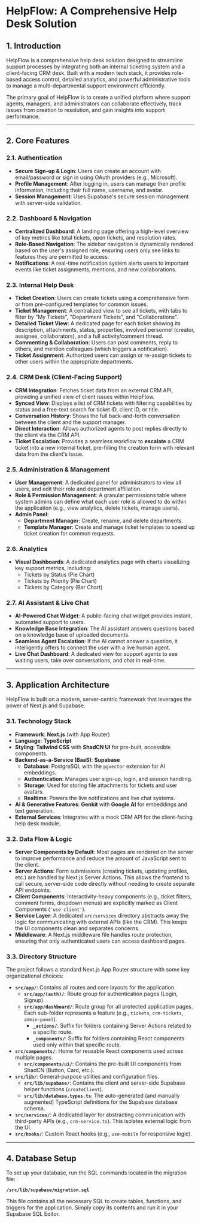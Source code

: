 
# HelpFlow: A Comprehensive Help Desk Solution

## 1. Introduction

HelpFlow is a comprehensive help desk solution designed to streamline support processes by integrating both an internal ticketing system and a client-facing CRM desk. Built with a modern tech stack, it provides role-based access control, detailed analytics, and powerful administrative tools to manage a multi-departmental support environment efficiently.

The primary goal of HelpFlow is to create a unified platform where support agents, managers, and administrators can collaborate effectively, track issues from creation to resolution, and gain insights into support performance.

---

## 2. Core Features

### 2.1. Authentication
- **Secure Sign-up & Login**: Users can create an account with email/password or sign in using OAuth providers (e.g., Microsoft).
- **Profile Management**: After logging in, users can manage their profile information, including their full name, username, and avatar.
- **Session Management**: Uses Supabase's secure session management with server-side validation.

### 2.2. Dashboard & Navigation
- **Centralized Dashboard**: A landing page offering a high-level overview of key metrics like total tickets, open tickets, and resolution rates.
- **Role-Based Navigation**: The sidebar navigation is dynamically rendered based on the user's assigned role, ensuring users only see links to features they are permitted to access.
- **Notifications**: A real-time notification system alerts users to important events like ticket assignments, mentions, and new collaborations.

### 2.3. Internal Help Desk
- **Ticket Creation**: Users can create tickets using a comprehensive form or from pre-configured templates for common issues.
- **Ticket Management**: A centralized view to see all tickets, with tabs to filter by "My Tickets", "Department Tickets", and "Collaborations".
- **Detailed Ticket View**: A dedicated page for each ticket showing its description, attachments, status, properties, involved personnel (creator, assignee, collaborators), and a full activity/comment thread.
- **Commenting & Collaboration**: Users can post comments, reply to others, and mention colleagues (which triggers a notification).
- **Ticket Assignment**: Authorized users can assign or re-assign tickets to other users within the appropriate departments.

### 2.4. CRM Desk (Client-Facing Support)
- **CRM Integration**: Fetches ticket data from an external CRM API, providing a unified view of client issues within HelpFlow.
- **Synced View**: Displays a list of CRM tickets with filtering capabilities by status and a free-text search for ticket ID, client ID, or title.
- **Conversation History**: Shows the full back-and-forth conversation between the client and the support manager.
- **Direct Interaction**: Allows authorized agents to post replies directly to the client via the CRM API.
- **Ticket Escalation**: Provides a seamless workflow to **escalate** a CRM ticket into a new internal ticket, pre-filling the creation form with relevant data from the client's issue.

### 2.5. Administration & Management
- **User Management**: A dedicated panel for administrators to view all users, and edit their role and department affiliation.
- **Role & Permission Management**: A granular permissions table where system admins can define what each user role is allowed to do within the application (e.g., view analytics, delete tickets, manage users).
- **Admin Panel**:
  - **Department Manager**: Create, rename, and delete departments.
  - **Template Manager**: Create and manage ticket templates to speed up ticket creation for common requests.

### 2.6. Analytics
- **Visual Dashboards**: A dedicated analytics page with charts visualizing key support metrics, including:
  - Tickets by Status (Pie Chart)
  - Tickets by Priority (Pie Chart)
  - Tickets by Category (Bar Chart)

### 2.7. AI Assistant & Live Chat
- **AI-Powered Chat Widget**: A public-facing chat widget provides instant, automated support to users.
- **Knowledge Base Integration**: The AI assistant answers questions based on a knowledge base of uploaded documents.
- **Seamless Agent Escalation**: If the AI cannot answer a question, it intelligently offers to connect the user with a live human agent.
- **Live Chat Dashboard**: A dedicated view for support agents to see waiting users, take over conversations, and chat in real-time.

---

## 3. Application Architecture

HelpFlow is built on a modern, server-centric framework that leverages the power of Next.js and Supabase.

### 3.1. Technology Stack
- **Framework**: **Next.js** (with App Router)
- **Language**: **TypeScript**
- **Styling**: **Tailwind CSS** with **ShadCN UI** for pre-built, accessible components.
- **Backend-as-a-Service (BaaS)**: **Supabase**
  - **Database**: PostgreSQL with the `pgvector` extension for AI embeddings.
  - **Authentication**: Manages user sign-up, login, and session handling.
  - **Storage**: Used for storing file attachments for tickets and user avatars.
  - **Realtime**: Powers the live notifications and live chat systems.
- **AI & Generative Features**: **Genkit** with **Google AI** for embeddings and text generation.
- **External Services**: Integrates with a mock CRM API for the client-facing help desk module.

### 3.2. Data Flow & Logic
- **Server Components by Default**: Most pages are rendered on the server to improve performance and reduce the amount of JavaScript sent to the client.
- **Server Actions**: Form submissions (creating tickets, updating profiles, etc.) are handled by Next.js Server Actions. This allows the frontend to call secure, server-side code directly without needing to create separate API endpoints.
- **Client Components**: Interactivity-heavy components (e.g., ticket filters, comment forms, dropdown menus) are explicitly marked as Client Components (`'use client'`).
- **Service Layer**: A dedicated `src/services` directory abstracts away the logic for communicating with external APIs (like the CRM). This keeps the UI components clean and separates concerns.
- **Middleware**: A Next.js middleware file handles route protection, ensuring that only authenticated users can access dashboard pages.

### 3.3. Directory Structure

The project follows a standard Next.js App Router structure with some key organizational choices:

- **`src/app/`**: Contains all routes and core layouts for the application.
  - **`src/app/(auth)/`**: Route group for authentication pages (Login, Signup).
  - **`src/app/dashboard/`**: Route group for all protected application pages. Each sub-folder represents a feature (e.g., `tickets`, `crm-tickets`, `admin-panel`).
    - **`_actions/`**: Suffix for folders containing Server Actions related to a specific route.
    - **`_components/`**: Suffix for folders containing React components used only within that specific route.
- **`src/components/`**: Home for reusable React components used across multiple pages.
  - **`src/components/ui/`**: Contains the pre-built UI components from ShadCN (Button, Card, etc.).
- **`src/lib/`**: General-purpose utilities and configuration files.
  - **`src/lib/supabase/`**: Contains the client and server-side Supabase helper functions (`createClient`).
  - **`src/lib/database.types.ts`**: The auto-generated (and manually augmented) TypeScript definitions for the Supabase database schema.
- **`src/services/`**: A dedicated layer for abstracting communication with third-party APIs (e.g., `crm-service.ts`). This isolates external logic from the UI.
- **`src/hooks/`**: Custom React hooks (e.g., `use-mobile` for responsive logic).

---

## 4. Database Setup

To set up your database, run the SQL commands located in the migration file:

**`/src/lib/supabase/migration.sql`**

This file contains all the necessary SQL to create tables, functions, and triggers for the application. Simply copy its contents and run it in your Supabase SQL Editor.
